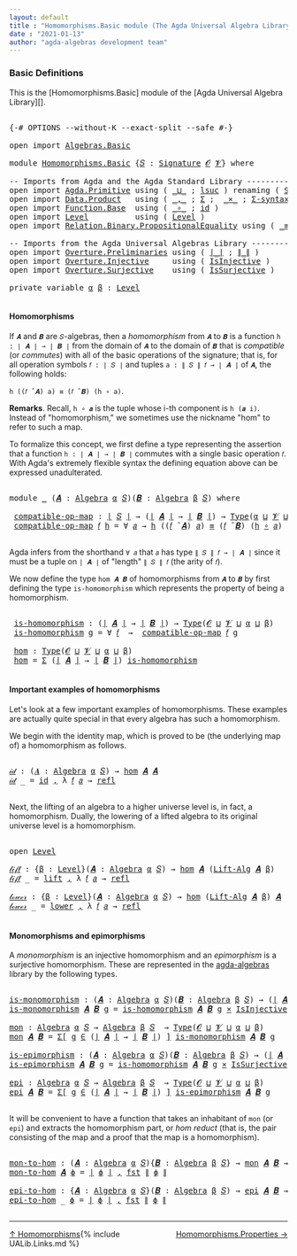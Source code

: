```yaml
---
layout: default
title : "Homomorphisms.Basic module (The Agda Universal Algebra Library)"
date : "2021-01-13"
author: "agda-algebras development team"
---
```


### <a id="basic-definitions">Basic Definitions</a>

This is the [Homomorphisms.Basic] module of the [Agda Universal Algebra Library][].

<pre class="Agda">

<a id="313" class="Symbol">{-#</a> <a id="317" class="Keyword">OPTIONS</a> <a id="325" class="Pragma">--without-K</a> <a id="337" class="Pragma">--exact-split</a> <a id="351" class="Pragma">--safe</a> <a id="358" class="Symbol">#-}</a>

<a id="363" class="Keyword">open</a> <a id="368" class="Keyword">import</a> <a id="375" href="Algebras.Basic.html" class="Module">Algebras.Basic</a>

<a id="391" class="Keyword">module</a> <a id="398" href="Homomorphisms.Basic.html" class="Module">Homomorphisms.Basic</a> <a id="418" class="Symbol">{</a><a id="419" href="Homomorphisms.Basic.html#419" class="Bound">𝑆</a> <a id="421" class="Symbol">:</a> <a id="423" href="Algebras.Basic.html#3858" class="Function">Signature</a> <a id="433" href="Algebras.Basic.html#1130" class="Generalizable">𝓞</a> <a id="435" href="Algebras.Basic.html#1132" class="Generalizable">𝓥</a><a id="436" class="Symbol">}</a> <a id="438" class="Keyword">where</a>

<a id="445" class="Comment">-- Imports from Agda and the Agda Standard Library --------------------------------</a>
<a id="529" class="Keyword">open</a> <a id="534" class="Keyword">import</a> <a id="541" href="Agda.Primitive.html" class="Module">Agda.Primitive</a> <a id="556" class="Keyword">using</a> <a id="562" class="Symbol">(</a> <a id="564" href="Agda.Primitive.html#810" class="Primitive Operator">_⊔_</a> <a id="568" class="Symbol">;</a> <a id="570" href="Agda.Primitive.html#780" class="Primitive">lsuc</a> <a id="575" class="Symbol">)</a> <a id="577" class="Keyword">renaming</a> <a id="586" class="Symbol">(</a> <a id="588" href="Agda.Primitive.html#326" class="Primitive">Set</a> <a id="592" class="Symbol">to</a> <a id="595" class="Primitive">Type</a> <a id="600" class="Symbol">)</a>
<a id="602" class="Keyword">open</a> <a id="607" class="Keyword">import</a> <a id="614" href="Data.Product.html" class="Module">Data.Product</a>   <a id="629" class="Keyword">using</a> <a id="635" class="Symbol">(</a> <a id="637" href="Agda.Builtin.Sigma.html#236" class="InductiveConstructor Operator">_,_</a> <a id="641" class="Symbol">;</a> <a id="643" href="Agda.Builtin.Sigma.html#166" class="Record">Σ</a> <a id="645" class="Symbol">;</a>  <a id="648" href="Data.Product.html#1167" class="Function Operator">_×_</a> <a id="652" class="Symbol">;</a> <a id="654" href="Data.Product.html#916" class="Function">Σ-syntax</a><a id="662" class="Symbol">)</a> <a id="664" class="Keyword">renaming</a> <a id="673" class="Symbol">(</a> <a id="675" href="Agda.Builtin.Sigma.html#252" class="Field">proj₁</a> <a id="681" class="Symbol">to</a> <a id="684" class="Field">fst</a> <a id="688" class="Symbol">)</a>
<a id="690" class="Keyword">open</a> <a id="695" class="Keyword">import</a> <a id="702" href="Function.Base.html" class="Module">Function.Base</a>  <a id="717" class="Keyword">using</a> <a id="723" class="Symbol">(</a> <a id="725" href="Function.Base.html#1031" class="Function Operator">_∘_</a> <a id="729" class="Symbol">;</a> <a id="731" href="Function.Base.html#615" class="Function">id</a> <a id="734" class="Symbol">)</a>
<a id="736" class="Keyword">open</a> <a id="741" class="Keyword">import</a> <a id="748" href="Level.html" class="Module">Level</a>          <a id="763" class="Keyword">using</a> <a id="769" class="Symbol">(</a> <a id="771" href="Agda.Primitive.html#597" class="Postulate">Level</a> <a id="777" class="Symbol">)</a>
<a id="779" class="Keyword">open</a> <a id="784" class="Keyword">import</a> <a id="791" href="Relation.Binary.PropositionalEquality.html" class="Module">Relation.Binary.PropositionalEquality</a> <a id="829" class="Keyword">using</a> <a id="835" class="Symbol">(</a> <a id="837" href="Agda.Builtin.Equality.html#151" class="Datatype Operator">_≡_</a> <a id="841" class="Symbol">;</a> <a id="843" href="Agda.Builtin.Equality.html#208" class="InductiveConstructor">refl</a> <a id="848" class="Symbol">)</a>

<a id="851" class="Comment">-- Imports from the Agda Universal Algebras Library --------------------------------</a>
<a id="936" class="Keyword">open</a> <a id="941" class="Keyword">import</a> <a id="948" href="Overture.Preliminaries.html" class="Module">Overture.Preliminaries</a> <a id="971" class="Keyword">using</a> <a id="977" class="Symbol">(</a> <a id="979" href="Overture.Preliminaries.html#4383" class="Function Operator">∣_∣</a> <a id="983" class="Symbol">;</a> <a id="985" href="Overture.Preliminaries.html#4421" class="Function Operator">∥_∥</a> <a id="989" class="Symbol">)</a>
<a id="991" class="Keyword">open</a> <a id="996" class="Keyword">import</a> <a id="1003" href="Overture.Injective.html" class="Module">Overture.Injective</a>     <a id="1026" class="Keyword">using</a> <a id="1032" class="Symbol">(</a> <a id="1034" href="Overture.Injective.html#1265" class="Function">IsInjective</a> <a id="1046" class="Symbol">)</a>
<a id="1048" class="Keyword">open</a> <a id="1053" class="Keyword">import</a> <a id="1060" href="Overture.Surjective.html" class="Module">Overture.Surjective</a>    <a id="1083" class="Keyword">using</a> <a id="1089" class="Symbol">(</a> <a id="1091" href="Overture.Surjective.html#1391" class="Function">IsSurjective</a> <a id="1104" class="Symbol">)</a>

<a id="1107" class="Keyword">private</a> <a id="1115" class="Keyword">variable</a> <a id="1124" href="Homomorphisms.Basic.html#1124" class="Generalizable">α</a> <a id="1126" href="Homomorphisms.Basic.html#1126" class="Generalizable">β</a> <a id="1128" class="Symbol">:</a> <a id="1130" href="Agda.Primitive.html#597" class="Postulate">Level</a>

</pre>

#### <a id="homomorphisms">Homomorphisms</a>

If `𝑨` and `𝑩` are `𝑆`-algebras, then a *homomorphism* from `𝑨` to `𝑩` is a function `h : ∣ 𝑨 ∣ → ∣ 𝑩 ∣` from the domain of `𝑨` to the domain of `𝑩` that is *compatible* (or *commutes*) with all of the basic operations of the signature; that is, for all operation symbols `𝑓 : ∣ 𝑆 ∣` and tuples `a : ∥ 𝑆 ∥ 𝑓 → ∣ 𝑨 ∣` of `𝑨`, the following holds:

`h ((𝑓 ̂ 𝑨) a) ≡ (𝑓 ̂ 𝑩) (h ∘ a)`.

**Remarks**. Recall, `h ∘ 𝒂` is the tuple whose i-th component is `h (𝒂 i)`. Instead of "homomorphism," we sometimes use the nickname "hom" to refer to such a map.

To formalize this concept, we first define a type representing the assertion that a function `h : ∣ 𝑨 ∣ → ∣ 𝑩 ∣` commutes with a single basic operation `𝑓`.  With Agda's extremely flexible syntax the defining equation above can be expressed unadulterated.

<pre class="Agda">

<a id="2014" class="Keyword">module</a> <a id="2021" href="Homomorphisms.Basic.html#2021" class="Module">_</a> <a id="2023" class="Symbol">(</a><a id="2024" href="Homomorphisms.Basic.html#2024" class="Bound">𝑨</a> <a id="2026" class="Symbol">:</a> <a id="2028" href="Algebras.Basic.html#6222" class="Function">Algebra</a> <a id="2036" href="Homomorphisms.Basic.html#1124" class="Generalizable">α</a> <a id="2038" href="Homomorphisms.Basic.html#419" class="Bound">𝑆</a><a id="2039" class="Symbol">)(</a><a id="2041" href="Homomorphisms.Basic.html#2041" class="Bound">𝑩</a> <a id="2043" class="Symbol">:</a> <a id="2045" href="Algebras.Basic.html#6222" class="Function">Algebra</a> <a id="2053" href="Homomorphisms.Basic.html#1126" class="Generalizable">β</a> <a id="2055" href="Homomorphisms.Basic.html#419" class="Bound">𝑆</a><a id="2056" class="Symbol">)</a> <a id="2058" class="Keyword">where</a>

 <a id="2066" href="Homomorphisms.Basic.html#2066" class="Function">compatible-op-map</a> <a id="2084" class="Symbol">:</a> <a id="2086" href="Overture.Preliminaries.html#4383" class="Function Operator">∣</a> <a id="2088" href="Homomorphisms.Basic.html#419" class="Bound">𝑆</a> <a id="2090" href="Overture.Preliminaries.html#4383" class="Function Operator">∣</a> <a id="2092" class="Symbol">→</a> <a id="2094" class="Symbol">(</a><a id="2095" href="Overture.Preliminaries.html#4383" class="Function Operator">∣</a> <a id="2097" href="Homomorphisms.Basic.html#2024" class="Bound">𝑨</a> <a id="2099" href="Overture.Preliminaries.html#4383" class="Function Operator">∣</a> <a id="2101" class="Symbol">→</a> <a id="2103" href="Overture.Preliminaries.html#4383" class="Function Operator">∣</a> <a id="2105" href="Homomorphisms.Basic.html#2041" class="Bound">𝑩</a> <a id="2107" href="Overture.Preliminaries.html#4383" class="Function Operator">∣</a><a id="2108" class="Symbol">)</a> <a id="2110" class="Symbol">→</a> <a id="2112" href="Homomorphisms.Basic.html#595" class="Primitive">Type</a><a id="2116" class="Symbol">(</a><a id="2117" href="Homomorphisms.Basic.html#2036" class="Bound">α</a> <a id="2119" href="Agda.Primitive.html#810" class="Primitive Operator">⊔</a> <a id="2121" href="Homomorphisms.Basic.html#435" class="Bound">𝓥</a> <a id="2123" href="Agda.Primitive.html#810" class="Primitive Operator">⊔</a> <a id="2125" href="Homomorphisms.Basic.html#2053" class="Bound">β</a><a id="2126" class="Symbol">)</a>
 <a id="2129" href="Homomorphisms.Basic.html#2066" class="Function">compatible-op-map</a> <a id="2147" href="Homomorphisms.Basic.html#2147" class="Bound">𝑓</a> <a id="2149" href="Homomorphisms.Basic.html#2149" class="Bound">h</a> <a id="2151" class="Symbol">=</a> <a id="2153" class="Symbol">∀</a> <a id="2155" href="Homomorphisms.Basic.html#2155" class="Bound">𝑎</a> <a id="2157" class="Symbol">→</a> <a id="2159" href="Homomorphisms.Basic.html#2149" class="Bound">h</a> <a id="2161" class="Symbol">((</a><a id="2163" href="Homomorphisms.Basic.html#2147" class="Bound">𝑓</a> <a id="2165" href="Algebras.Basic.html#9397" class="Function Operator">̂</a> <a id="2167" href="Homomorphisms.Basic.html#2024" class="Bound">𝑨</a><a id="2168" class="Symbol">)</a> <a id="2170" href="Homomorphisms.Basic.html#2155" class="Bound">𝑎</a><a id="2171" class="Symbol">)</a> <a id="2173" href="Agda.Builtin.Equality.html#151" class="Datatype Operator">≡</a> <a id="2175" class="Symbol">(</a><a id="2176" href="Homomorphisms.Basic.html#2147" class="Bound">𝑓</a> <a id="2178" href="Algebras.Basic.html#9397" class="Function Operator">̂</a> <a id="2180" href="Homomorphisms.Basic.html#2041" class="Bound">𝑩</a><a id="2181" class="Symbol">)</a> <a id="2183" class="Symbol">(</a><a id="2184" href="Homomorphisms.Basic.html#2149" class="Bound">h</a> <a id="2186" href="Function.Base.html#1031" class="Function Operator">∘</a> <a id="2188" href="Homomorphisms.Basic.html#2155" class="Bound">𝑎</a><a id="2189" class="Symbol">)</a>

</pre>

Agda infers from the shorthand `∀ 𝑎` that `𝑎` has type `∥ 𝑆 ∥ 𝑓 → ∣ 𝑨 ∣` since it must be a tuple on `∣ 𝑨 ∣` of "length" `∥ 𝑆 ∥ 𝑓` (the arity of `𝑓`).

We now define the type `hom 𝑨 𝑩` of homomorphisms from `𝑨` to `𝑩` by first defining the type `is-homomorphism` which represents the property of being a homomorphism.

<pre class="Agda">

 <a id="2538" href="Homomorphisms.Basic.html#2538" class="Function">is-homomorphism</a> <a id="2554" class="Symbol">:</a> <a id="2556" class="Symbol">(</a><a id="2557" href="Overture.Preliminaries.html#4383" class="Function Operator">∣</a> <a id="2559" href="Homomorphisms.Basic.html#2024" class="Bound">𝑨</a> <a id="2561" href="Overture.Preliminaries.html#4383" class="Function Operator">∣</a> <a id="2563" class="Symbol">→</a> <a id="2565" href="Overture.Preliminaries.html#4383" class="Function Operator">∣</a> <a id="2567" href="Homomorphisms.Basic.html#2041" class="Bound">𝑩</a> <a id="2569" href="Overture.Preliminaries.html#4383" class="Function Operator">∣</a><a id="2570" class="Symbol">)</a> <a id="2572" class="Symbol">→</a> <a id="2574" href="Homomorphisms.Basic.html#595" class="Primitive">Type</a><a id="2578" class="Symbol">(</a><a id="2579" href="Homomorphisms.Basic.html#433" class="Bound">𝓞</a> <a id="2581" href="Agda.Primitive.html#810" class="Primitive Operator">⊔</a> <a id="2583" href="Homomorphisms.Basic.html#435" class="Bound">𝓥</a> <a id="2585" href="Agda.Primitive.html#810" class="Primitive Operator">⊔</a> <a id="2587" href="Homomorphisms.Basic.html#2036" class="Bound">α</a> <a id="2589" href="Agda.Primitive.html#810" class="Primitive Operator">⊔</a> <a id="2591" href="Homomorphisms.Basic.html#2053" class="Bound">β</a><a id="2592" class="Symbol">)</a>
 <a id="2595" href="Homomorphisms.Basic.html#2538" class="Function">is-homomorphism</a> <a id="2611" href="Homomorphisms.Basic.html#2611" class="Bound">g</a> <a id="2613" class="Symbol">=</a> <a id="2615" class="Symbol">∀</a> <a id="2617" href="Homomorphisms.Basic.html#2617" class="Bound">𝑓</a>  <a id="2620" class="Symbol">→</a>  <a id="2623" href="Homomorphisms.Basic.html#2066" class="Function">compatible-op-map</a> <a id="2641" href="Homomorphisms.Basic.html#2617" class="Bound">𝑓</a> <a id="2643" href="Homomorphisms.Basic.html#2611" class="Bound">g</a>

 <a id="2647" href="Homomorphisms.Basic.html#2647" class="Function">hom</a> <a id="2651" class="Symbol">:</a> <a id="2653" href="Homomorphisms.Basic.html#595" class="Primitive">Type</a><a id="2657" class="Symbol">(</a><a id="2658" href="Homomorphisms.Basic.html#433" class="Bound">𝓞</a> <a id="2660" href="Agda.Primitive.html#810" class="Primitive Operator">⊔</a> <a id="2662" href="Homomorphisms.Basic.html#435" class="Bound">𝓥</a> <a id="2664" href="Agda.Primitive.html#810" class="Primitive Operator">⊔</a> <a id="2666" href="Homomorphisms.Basic.html#2036" class="Bound">α</a> <a id="2668" href="Agda.Primitive.html#810" class="Primitive Operator">⊔</a> <a id="2670" href="Homomorphisms.Basic.html#2053" class="Bound">β</a><a id="2671" class="Symbol">)</a>
 <a id="2674" href="Homomorphisms.Basic.html#2647" class="Function">hom</a> <a id="2678" class="Symbol">=</a> <a id="2680" href="Agda.Builtin.Sigma.html#166" class="Record">Σ</a> <a id="2682" class="Symbol">(</a><a id="2683" href="Overture.Preliminaries.html#4383" class="Function Operator">∣</a> <a id="2685" href="Homomorphisms.Basic.html#2024" class="Bound">𝑨</a> <a id="2687" href="Overture.Preliminaries.html#4383" class="Function Operator">∣</a> <a id="2689" class="Symbol">→</a> <a id="2691" href="Overture.Preliminaries.html#4383" class="Function Operator">∣</a> <a id="2693" href="Homomorphisms.Basic.html#2041" class="Bound">𝑩</a> <a id="2695" href="Overture.Preliminaries.html#4383" class="Function Operator">∣</a><a id="2696" class="Symbol">)</a> <a id="2698" href="Homomorphisms.Basic.html#2538" class="Function">is-homomorphism</a>

</pre>



#### <a id="important-exmples-of-homomorphisms">Important examples of homomorphisms</a>

Let's look at a few important examples of homomorphisms. These examples are actually quite special in that every algebra has such a homomorphism.

We begin with the identity map, which is proved to be (the underlying map of) a homomorphism as follows.

<pre class="Agda">

<a id="𝒾𝒹"></a><a id="3085" href="Homomorphisms.Basic.html#3085" class="Function">𝒾𝒹</a> <a id="3088" class="Symbol">:</a> <a id="3090" class="Symbol">(</a><a id="3091" href="Homomorphisms.Basic.html#3091" class="Bound">𝑨</a> <a id="3093" class="Symbol">:</a> <a id="3095" href="Algebras.Basic.html#6222" class="Function">Algebra</a> <a id="3103" href="Homomorphisms.Basic.html#1124" class="Generalizable">α</a> <a id="3105" href="Homomorphisms.Basic.html#419" class="Bound">𝑆</a><a id="3106" class="Symbol">)</a> <a id="3108" class="Symbol">→</a> <a id="3110" href="Homomorphisms.Basic.html#2647" class="Function">hom</a> <a id="3114" href="Homomorphisms.Basic.html#3091" class="Bound">𝑨</a> <a id="3116" href="Homomorphisms.Basic.html#3091" class="Bound">𝑨</a>
<a id="3118" href="Homomorphisms.Basic.html#3085" class="Function">𝒾𝒹</a> <a id="3121" class="Symbol">_</a> <a id="3123" class="Symbol">=</a> <a id="3125" href="Function.Base.html#615" class="Function">id</a> <a id="3128" href="Agda.Builtin.Sigma.html#236" class="InductiveConstructor Operator">,</a> <a id="3130" class="Symbol">λ</a> <a id="3132" href="Homomorphisms.Basic.html#3132" class="Bound">𝑓</a> <a id="3134" href="Homomorphisms.Basic.html#3134" class="Bound">𝑎</a> <a id="3136" class="Symbol">→</a> <a id="3138" href="Agda.Builtin.Equality.html#208" class="InductiveConstructor">refl</a>

</pre>

Next, the lifting of an algebra to a higher universe level is, in fact, a homomorphism. Dually, the lowering of a lifted algebra to its original universe level is a homomorphism.

<pre class="Agda">

<a id="3350" class="Keyword">open</a> <a id="3355" href="Level.html" class="Module">Level</a>

<a id="𝓁𝒾𝒻𝓉"></a><a id="3362" href="Homomorphisms.Basic.html#3362" class="Function">𝓁𝒾𝒻𝓉</a> <a id="3367" class="Symbol">:</a> <a id="3369" class="Symbol">{</a><a id="3370" href="Homomorphisms.Basic.html#3370" class="Bound">β</a> <a id="3372" class="Symbol">:</a> <a id="3374" href="Agda.Primitive.html#597" class="Postulate">Level</a><a id="3379" class="Symbol">}(</a><a id="3381" href="Homomorphisms.Basic.html#3381" class="Bound">𝑨</a> <a id="3383" class="Symbol">:</a> <a id="3385" href="Algebras.Basic.html#6222" class="Function">Algebra</a> <a id="3393" href="Homomorphisms.Basic.html#1124" class="Generalizable">α</a> <a id="3395" href="Homomorphisms.Basic.html#419" class="Bound">𝑆</a><a id="3396" class="Symbol">)</a> <a id="3398" class="Symbol">→</a> <a id="3400" href="Homomorphisms.Basic.html#2647" class="Function">hom</a> <a id="3404" href="Homomorphisms.Basic.html#3381" class="Bound">𝑨</a> <a id="3406" class="Symbol">(</a><a id="3407" href="Algebras.Basic.html#10858" class="Function">Lift-Alg</a> <a id="3416" href="Homomorphisms.Basic.html#3381" class="Bound">𝑨</a> <a id="3418" href="Homomorphisms.Basic.html#3370" class="Bound">β</a><a id="3419" class="Symbol">)</a>
<a id="3421" href="Homomorphisms.Basic.html#3362" class="Function">𝓁𝒾𝒻𝓉</a> <a id="3426" class="Symbol">_</a> <a id="3428" class="Symbol">=</a> <a id="3430" href="Level.html#457" class="InductiveConstructor">lift</a> <a id="3435" href="Agda.Builtin.Sigma.html#236" class="InductiveConstructor Operator">,</a> <a id="3437" class="Symbol">λ</a> <a id="3439" href="Homomorphisms.Basic.html#3439" class="Bound">𝑓</a> <a id="3441" href="Homomorphisms.Basic.html#3441" class="Bound">𝑎</a> <a id="3443" class="Symbol">→</a> <a id="3445" href="Agda.Builtin.Equality.html#208" class="InductiveConstructor">refl</a>

<a id="𝓁ℴ𝓌ℯ𝓇"></a><a id="3451" href="Homomorphisms.Basic.html#3451" class="Function">𝓁ℴ𝓌ℯ𝓇</a> <a id="3457" class="Symbol">:</a> <a id="3459" class="Symbol">{</a><a id="3460" href="Homomorphisms.Basic.html#3460" class="Bound">β</a> <a id="3462" class="Symbol">:</a> <a id="3464" href="Agda.Primitive.html#597" class="Postulate">Level</a><a id="3469" class="Symbol">}(</a><a id="3471" href="Homomorphisms.Basic.html#3471" class="Bound">𝑨</a> <a id="3473" class="Symbol">:</a> <a id="3475" href="Algebras.Basic.html#6222" class="Function">Algebra</a> <a id="3483" href="Homomorphisms.Basic.html#1124" class="Generalizable">α</a> <a id="3485" href="Homomorphisms.Basic.html#419" class="Bound">𝑆</a><a id="3486" class="Symbol">)</a> <a id="3488" class="Symbol">→</a> <a id="3490" href="Homomorphisms.Basic.html#2647" class="Function">hom</a> <a id="3494" class="Symbol">(</a><a id="3495" href="Algebras.Basic.html#10858" class="Function">Lift-Alg</a> <a id="3504" href="Homomorphisms.Basic.html#3471" class="Bound">𝑨</a> <a id="3506" href="Homomorphisms.Basic.html#3460" class="Bound">β</a><a id="3507" class="Symbol">)</a> <a id="3509" href="Homomorphisms.Basic.html#3471" class="Bound">𝑨</a>
<a id="3511" href="Homomorphisms.Basic.html#3451" class="Function">𝓁ℴ𝓌ℯ𝓇</a> <a id="3517" class="Symbol">_</a> <a id="3519" class="Symbol">=</a> <a id="3521" href="Level.html#470" class="Field">lower</a> <a id="3527" href="Agda.Builtin.Sigma.html#236" class="InductiveConstructor Operator">,</a> <a id="3529" class="Symbol">λ</a> <a id="3531" href="Homomorphisms.Basic.html#3531" class="Bound">𝑓</a> <a id="3533" href="Homomorphisms.Basic.html#3533" class="Bound">𝑎</a> <a id="3535" class="Symbol">→</a> <a id="3537" href="Agda.Builtin.Equality.html#208" class="InductiveConstructor">refl</a>

</pre>




#### <a id="monomorphisms-and-epimorphisms">Monomorphisms and epimorphisms</a>

A *monomorphism* is an injective homomorphism and an *epimorphism* is a surjective homomorphism. These are represented in the [agda-algebras](https://github.com/ualib/agda-algebras) library by the following types.

<pre class="Agda">

<a id="is-monomorphism"></a><a id="3867" href="Homomorphisms.Basic.html#3867" class="Function">is-monomorphism</a> <a id="3883" class="Symbol">:</a> <a id="3885" class="Symbol">(</a><a id="3886" href="Homomorphisms.Basic.html#3886" class="Bound">𝑨</a> <a id="3888" class="Symbol">:</a> <a id="3890" href="Algebras.Basic.html#6222" class="Function">Algebra</a> <a id="3898" href="Homomorphisms.Basic.html#1124" class="Generalizable">α</a> <a id="3900" href="Homomorphisms.Basic.html#419" class="Bound">𝑆</a><a id="3901" class="Symbol">)(</a><a id="3903" href="Homomorphisms.Basic.html#3903" class="Bound">𝑩</a> <a id="3905" class="Symbol">:</a> <a id="3907" href="Algebras.Basic.html#6222" class="Function">Algebra</a> <a id="3915" href="Homomorphisms.Basic.html#1126" class="Generalizable">β</a> <a id="3917" href="Homomorphisms.Basic.html#419" class="Bound">𝑆</a><a id="3918" class="Symbol">)</a> <a id="3920" class="Symbol">→</a> <a id="3922" class="Symbol">(</a><a id="3923" href="Overture.Preliminaries.html#4383" class="Function Operator">∣</a> <a id="3925" href="Homomorphisms.Basic.html#3886" class="Bound">𝑨</a> <a id="3927" href="Overture.Preliminaries.html#4383" class="Function Operator">∣</a> <a id="3929" class="Symbol">→</a> <a id="3931" href="Overture.Preliminaries.html#4383" class="Function Operator">∣</a> <a id="3933" href="Homomorphisms.Basic.html#3903" class="Bound">𝑩</a> <a id="3935" href="Overture.Preliminaries.html#4383" class="Function Operator">∣</a><a id="3936" class="Symbol">)</a> <a id="3938" class="Symbol">→</a> <a id="3940" href="Homomorphisms.Basic.html#595" class="Primitive">Type</a><a id="3944" class="Symbol">(</a><a id="3945" href="Homomorphisms.Basic.html#433" class="Bound">𝓞</a> <a id="3947" href="Agda.Primitive.html#810" class="Primitive Operator">⊔</a> <a id="3949" href="Homomorphisms.Basic.html#435" class="Bound">𝓥</a> <a id="3951" href="Agda.Primitive.html#810" class="Primitive Operator">⊔</a> <a id="3953" href="Homomorphisms.Basic.html#1124" class="Generalizable">α</a> <a id="3955" href="Agda.Primitive.html#810" class="Primitive Operator">⊔</a> <a id="3957" href="Homomorphisms.Basic.html#1126" class="Generalizable">β</a><a id="3958" class="Symbol">)</a>
<a id="3960" href="Homomorphisms.Basic.html#3867" class="Function">is-monomorphism</a> <a id="3976" href="Homomorphisms.Basic.html#3976" class="Bound">𝑨</a> <a id="3978" href="Homomorphisms.Basic.html#3978" class="Bound">𝑩</a> <a id="3980" href="Homomorphisms.Basic.html#3980" class="Bound">g</a> <a id="3982" class="Symbol">=</a> <a id="3984" href="Homomorphisms.Basic.html#2538" class="Function">is-homomorphism</a> <a id="4000" href="Homomorphisms.Basic.html#3976" class="Bound">𝑨</a> <a id="4002" href="Homomorphisms.Basic.html#3978" class="Bound">𝑩</a> <a id="4004" href="Homomorphisms.Basic.html#3980" class="Bound">g</a> <a id="4006" href="Data.Product.html#1167" class="Function Operator">×</a> <a id="4008" href="Overture.Injective.html#1265" class="Function">IsInjective</a> <a id="4020" href="Homomorphisms.Basic.html#3980" class="Bound">g</a>

<a id="mon"></a><a id="4023" href="Homomorphisms.Basic.html#4023" class="Function">mon</a> <a id="4027" class="Symbol">:</a> <a id="4029" href="Algebras.Basic.html#6222" class="Function">Algebra</a> <a id="4037" href="Homomorphisms.Basic.html#1124" class="Generalizable">α</a> <a id="4039" href="Homomorphisms.Basic.html#419" class="Bound">𝑆</a> <a id="4041" class="Symbol">→</a> <a id="4043" href="Algebras.Basic.html#6222" class="Function">Algebra</a> <a id="4051" href="Homomorphisms.Basic.html#1126" class="Generalizable">β</a> <a id="4053" href="Homomorphisms.Basic.html#419" class="Bound">𝑆</a>  <a id="4056" class="Symbol">→</a> <a id="4058" href="Homomorphisms.Basic.html#595" class="Primitive">Type</a><a id="4062" class="Symbol">(</a><a id="4063" href="Homomorphisms.Basic.html#433" class="Bound">𝓞</a> <a id="4065" href="Agda.Primitive.html#810" class="Primitive Operator">⊔</a> <a id="4067" href="Homomorphisms.Basic.html#435" class="Bound">𝓥</a> <a id="4069" href="Agda.Primitive.html#810" class="Primitive Operator">⊔</a> <a id="4071" href="Homomorphisms.Basic.html#1124" class="Generalizable">α</a> <a id="4073" href="Agda.Primitive.html#810" class="Primitive Operator">⊔</a> <a id="4075" href="Homomorphisms.Basic.html#1126" class="Generalizable">β</a><a id="4076" class="Symbol">)</a>
<a id="4078" href="Homomorphisms.Basic.html#4023" class="Function">mon</a> <a id="4082" href="Homomorphisms.Basic.html#4082" class="Bound">𝑨</a> <a id="4084" href="Homomorphisms.Basic.html#4084" class="Bound">𝑩</a> <a id="4086" class="Symbol">=</a> <a id="4088" href="Data.Product.html#916" class="Function">Σ[</a> <a id="4091" href="Homomorphisms.Basic.html#4091" class="Bound">g</a> <a id="4093" href="Data.Product.html#916" class="Function">∈</a> <a id="4095" class="Symbol">(</a><a id="4096" href="Overture.Preliminaries.html#4383" class="Function Operator">∣</a> <a id="4098" href="Homomorphisms.Basic.html#4082" class="Bound">𝑨</a> <a id="4100" href="Overture.Preliminaries.html#4383" class="Function Operator">∣</a> <a id="4102" class="Symbol">→</a> <a id="4104" href="Overture.Preliminaries.html#4383" class="Function Operator">∣</a> <a id="4106" href="Homomorphisms.Basic.html#4084" class="Bound">𝑩</a> <a id="4108" href="Overture.Preliminaries.html#4383" class="Function Operator">∣</a><a id="4109" class="Symbol">)</a> <a id="4111" href="Data.Product.html#916" class="Function">]</a> <a id="4113" href="Homomorphisms.Basic.html#3867" class="Function">is-monomorphism</a> <a id="4129" href="Homomorphisms.Basic.html#4082" class="Bound">𝑨</a> <a id="4131" href="Homomorphisms.Basic.html#4084" class="Bound">𝑩</a> <a id="4133" href="Homomorphisms.Basic.html#4091" class="Bound">g</a>

<a id="is-epimorphism"></a><a id="4136" href="Homomorphisms.Basic.html#4136" class="Function">is-epimorphism</a> <a id="4151" class="Symbol">:</a> <a id="4153" class="Symbol">(</a><a id="4154" href="Homomorphisms.Basic.html#4154" class="Bound">𝑨</a> <a id="4156" class="Symbol">:</a> <a id="4158" href="Algebras.Basic.html#6222" class="Function">Algebra</a> <a id="4166" href="Homomorphisms.Basic.html#1124" class="Generalizable">α</a> <a id="4168" href="Homomorphisms.Basic.html#419" class="Bound">𝑆</a><a id="4169" class="Symbol">)(</a><a id="4171" href="Homomorphisms.Basic.html#4171" class="Bound">𝑩</a> <a id="4173" class="Symbol">:</a> <a id="4175" href="Algebras.Basic.html#6222" class="Function">Algebra</a> <a id="4183" href="Homomorphisms.Basic.html#1126" class="Generalizable">β</a> <a id="4185" href="Homomorphisms.Basic.html#419" class="Bound">𝑆</a><a id="4186" class="Symbol">)</a> <a id="4188" class="Symbol">→</a> <a id="4190" class="Symbol">(</a><a id="4191" href="Overture.Preliminaries.html#4383" class="Function Operator">∣</a> <a id="4193" href="Homomorphisms.Basic.html#4154" class="Bound">𝑨</a> <a id="4195" href="Overture.Preliminaries.html#4383" class="Function Operator">∣</a> <a id="4197" class="Symbol">→</a> <a id="4199" href="Overture.Preliminaries.html#4383" class="Function Operator">∣</a> <a id="4201" href="Homomorphisms.Basic.html#4171" class="Bound">𝑩</a> <a id="4203" href="Overture.Preliminaries.html#4383" class="Function Operator">∣</a><a id="4204" class="Symbol">)</a> <a id="4206" class="Symbol">→</a> <a id="4208" href="Homomorphisms.Basic.html#595" class="Primitive">Type</a><a id="4212" class="Symbol">(</a><a id="4213" href="Homomorphisms.Basic.html#433" class="Bound">𝓞</a> <a id="4215" href="Agda.Primitive.html#810" class="Primitive Operator">⊔</a> <a id="4217" href="Homomorphisms.Basic.html#435" class="Bound">𝓥</a> <a id="4219" href="Agda.Primitive.html#810" class="Primitive Operator">⊔</a> <a id="4221" href="Homomorphisms.Basic.html#1124" class="Generalizable">α</a> <a id="4223" href="Agda.Primitive.html#810" class="Primitive Operator">⊔</a> <a id="4225" href="Homomorphisms.Basic.html#1126" class="Generalizable">β</a><a id="4226" class="Symbol">)</a>
<a id="4228" href="Homomorphisms.Basic.html#4136" class="Function">is-epimorphism</a> <a id="4243" href="Homomorphisms.Basic.html#4243" class="Bound">𝑨</a> <a id="4245" href="Homomorphisms.Basic.html#4245" class="Bound">𝑩</a> <a id="4247" href="Homomorphisms.Basic.html#4247" class="Bound">g</a> <a id="4249" class="Symbol">=</a> <a id="4251" href="Homomorphisms.Basic.html#2538" class="Function">is-homomorphism</a> <a id="4267" href="Homomorphisms.Basic.html#4243" class="Bound">𝑨</a> <a id="4269" href="Homomorphisms.Basic.html#4245" class="Bound">𝑩</a> <a id="4271" href="Homomorphisms.Basic.html#4247" class="Bound">g</a> <a id="4273" href="Data.Product.html#1167" class="Function Operator">×</a> <a id="4275" href="Overture.Surjective.html#1391" class="Function">IsSurjective</a> <a id="4288" href="Homomorphisms.Basic.html#4247" class="Bound">g</a>

<a id="epi"></a><a id="4291" href="Homomorphisms.Basic.html#4291" class="Function">epi</a> <a id="4295" class="Symbol">:</a> <a id="4297" href="Algebras.Basic.html#6222" class="Function">Algebra</a> <a id="4305" href="Homomorphisms.Basic.html#1124" class="Generalizable">α</a> <a id="4307" href="Homomorphisms.Basic.html#419" class="Bound">𝑆</a> <a id="4309" class="Symbol">→</a> <a id="4311" href="Algebras.Basic.html#6222" class="Function">Algebra</a> <a id="4319" href="Homomorphisms.Basic.html#1126" class="Generalizable">β</a> <a id="4321" href="Homomorphisms.Basic.html#419" class="Bound">𝑆</a>  <a id="4324" class="Symbol">→</a> <a id="4326" href="Homomorphisms.Basic.html#595" class="Primitive">Type</a><a id="4330" class="Symbol">(</a><a id="4331" href="Homomorphisms.Basic.html#433" class="Bound">𝓞</a> <a id="4333" href="Agda.Primitive.html#810" class="Primitive Operator">⊔</a> <a id="4335" href="Homomorphisms.Basic.html#435" class="Bound">𝓥</a> <a id="4337" href="Agda.Primitive.html#810" class="Primitive Operator">⊔</a> <a id="4339" href="Homomorphisms.Basic.html#1124" class="Generalizable">α</a> <a id="4341" href="Agda.Primitive.html#810" class="Primitive Operator">⊔</a> <a id="4343" href="Homomorphisms.Basic.html#1126" class="Generalizable">β</a><a id="4344" class="Symbol">)</a>
<a id="4346" href="Homomorphisms.Basic.html#4291" class="Function">epi</a> <a id="4350" href="Homomorphisms.Basic.html#4350" class="Bound">𝑨</a> <a id="4352" href="Homomorphisms.Basic.html#4352" class="Bound">𝑩</a> <a id="4354" class="Symbol">=</a> <a id="4356" href="Data.Product.html#916" class="Function">Σ[</a> <a id="4359" href="Homomorphisms.Basic.html#4359" class="Bound">g</a> <a id="4361" href="Data.Product.html#916" class="Function">∈</a> <a id="4363" class="Symbol">(</a><a id="4364" href="Overture.Preliminaries.html#4383" class="Function Operator">∣</a> <a id="4366" href="Homomorphisms.Basic.html#4350" class="Bound">𝑨</a> <a id="4368" href="Overture.Preliminaries.html#4383" class="Function Operator">∣</a> <a id="4370" class="Symbol">→</a> <a id="4372" href="Overture.Preliminaries.html#4383" class="Function Operator">∣</a> <a id="4374" href="Homomorphisms.Basic.html#4352" class="Bound">𝑩</a> <a id="4376" href="Overture.Preliminaries.html#4383" class="Function Operator">∣</a><a id="4377" class="Symbol">)</a> <a id="4379" href="Data.Product.html#916" class="Function">]</a> <a id="4381" href="Homomorphisms.Basic.html#4136" class="Function">is-epimorphism</a> <a id="4396" href="Homomorphisms.Basic.html#4350" class="Bound">𝑨</a> <a id="4398" href="Homomorphisms.Basic.html#4352" class="Bound">𝑩</a> <a id="4400" href="Homomorphisms.Basic.html#4359" class="Bound">g</a>

</pre>

It will be convenient to have a function that takes an inhabitant of `mon` (or `epi`) and extracts the homomorphism part, or *hom reduct* (that is, the pair consisting of the map and a proof that the map is a homomorphism).

<pre class="Agda">

<a id="mon-to-hom"></a><a id="4654" href="Homomorphisms.Basic.html#4654" class="Function">mon-to-hom</a> <a id="4665" class="Symbol">:</a> <a id="4667" class="Symbol">(</a><a id="4668" href="Homomorphisms.Basic.html#4668" class="Bound">𝑨</a> <a id="4670" class="Symbol">:</a> <a id="4672" href="Algebras.Basic.html#6222" class="Function">Algebra</a> <a id="4680" href="Homomorphisms.Basic.html#1124" class="Generalizable">α</a> <a id="4682" href="Homomorphisms.Basic.html#419" class="Bound">𝑆</a><a id="4683" class="Symbol">){</a><a id="4685" href="Homomorphisms.Basic.html#4685" class="Bound">𝑩</a> <a id="4687" class="Symbol">:</a> <a id="4689" href="Algebras.Basic.html#6222" class="Function">Algebra</a> <a id="4697" href="Homomorphisms.Basic.html#1126" class="Generalizable">β</a> <a id="4699" href="Homomorphisms.Basic.html#419" class="Bound">𝑆</a><a id="4700" class="Symbol">}</a> <a id="4702" class="Symbol">→</a> <a id="4704" href="Homomorphisms.Basic.html#4023" class="Function">mon</a> <a id="4708" href="Homomorphisms.Basic.html#4668" class="Bound">𝑨</a> <a id="4710" href="Homomorphisms.Basic.html#4685" class="Bound">𝑩</a> <a id="4712" class="Symbol">→</a> <a id="4714" href="Homomorphisms.Basic.html#2647" class="Function">hom</a> <a id="4718" href="Homomorphisms.Basic.html#4668" class="Bound">𝑨</a> <a id="4720" href="Homomorphisms.Basic.html#4685" class="Bound">𝑩</a>
<a id="4722" href="Homomorphisms.Basic.html#4654" class="Function">mon-to-hom</a> <a id="4733" href="Homomorphisms.Basic.html#4733" class="Bound">𝑨</a> <a id="4735" href="Homomorphisms.Basic.html#4735" class="Bound">ϕ</a> <a id="4737" class="Symbol">=</a> <a id="4739" href="Overture.Preliminaries.html#4383" class="Function Operator">∣</a> <a id="4741" href="Homomorphisms.Basic.html#4735" class="Bound">ϕ</a> <a id="4743" href="Overture.Preliminaries.html#4383" class="Function Operator">∣</a> <a id="4745" href="Agda.Builtin.Sigma.html#236" class="InductiveConstructor Operator">,</a> <a id="4747" href="Homomorphisms.Basic.html#684" class="Field">fst</a> <a id="4751" href="Overture.Preliminaries.html#4421" class="Function Operator">∥</a> <a id="4753" href="Homomorphisms.Basic.html#4735" class="Bound">ϕ</a> <a id="4755" href="Overture.Preliminaries.html#4421" class="Function Operator">∥</a>

<a id="epi-to-hom"></a><a id="4758" href="Homomorphisms.Basic.html#4758" class="Function">epi-to-hom</a> <a id="4769" class="Symbol">:</a> <a id="4771" class="Symbol">{</a><a id="4772" href="Homomorphisms.Basic.html#4772" class="Bound">𝑨</a> <a id="4774" class="Symbol">:</a> <a id="4776" href="Algebras.Basic.html#6222" class="Function">Algebra</a> <a id="4784" href="Homomorphisms.Basic.html#1124" class="Generalizable">α</a> <a id="4786" href="Homomorphisms.Basic.html#419" class="Bound">𝑆</a><a id="4787" class="Symbol">}(</a><a id="4789" href="Homomorphisms.Basic.html#4789" class="Bound">𝑩</a> <a id="4791" class="Symbol">:</a> <a id="4793" href="Algebras.Basic.html#6222" class="Function">Algebra</a> <a id="4801" href="Homomorphisms.Basic.html#1126" class="Generalizable">β</a> <a id="4803" href="Homomorphisms.Basic.html#419" class="Bound">𝑆</a><a id="4804" class="Symbol">)</a> <a id="4806" class="Symbol">→</a> <a id="4808" href="Homomorphisms.Basic.html#4291" class="Function">epi</a> <a id="4812" href="Homomorphisms.Basic.html#4772" class="Bound">𝑨</a> <a id="4814" href="Homomorphisms.Basic.html#4789" class="Bound">𝑩</a> <a id="4816" class="Symbol">→</a> <a id="4818" href="Homomorphisms.Basic.html#2647" class="Function">hom</a> <a id="4822" href="Homomorphisms.Basic.html#4772" class="Bound">𝑨</a> <a id="4824" href="Homomorphisms.Basic.html#4789" class="Bound">𝑩</a>
<a id="4826" href="Homomorphisms.Basic.html#4758" class="Function">epi-to-hom</a> <a id="4837" class="Symbol">_</a> <a id="4839" href="Homomorphisms.Basic.html#4839" class="Bound">ϕ</a> <a id="4841" class="Symbol">=</a> <a id="4843" href="Overture.Preliminaries.html#4383" class="Function Operator">∣</a> <a id="4845" href="Homomorphisms.Basic.html#4839" class="Bound">ϕ</a> <a id="4847" href="Overture.Preliminaries.html#4383" class="Function Operator">∣</a> <a id="4849" href="Agda.Builtin.Sigma.html#236" class="InductiveConstructor Operator">,</a> <a id="4851" href="Homomorphisms.Basic.html#684" class="Field">fst</a> <a id="4855" href="Overture.Preliminaries.html#4421" class="Function Operator">∥</a> <a id="4857" href="Homomorphisms.Basic.html#4839" class="Bound">ϕ</a> <a id="4859" href="Overture.Preliminaries.html#4421" class="Function Operator">∥</a>

</pre>

---------------------------------

<span style="float:left;">[↑ Homomorphisms](Homomorphisms.html)</span>
<span style="float:right;">[Homomorphisms.Properties →](Homomorphisms.Properties.html)</span>

{% include UALib.Links.md %}

